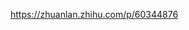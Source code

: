 https://zhuanlan.zhihu.com/p/60344876



























































































































































































